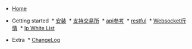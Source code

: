 * [Home](README.md)
* Getting started
  * [安装](install.md)
  * [支持交易所](支持交易所.md)
  * [api参考](api-reference.md)
  * [restful](restful.md)
  * [Websocket行情](websocket.md)
  * [Ip White List](ip.md)

* Extra
  * [ChangeLog](changelog.md)
